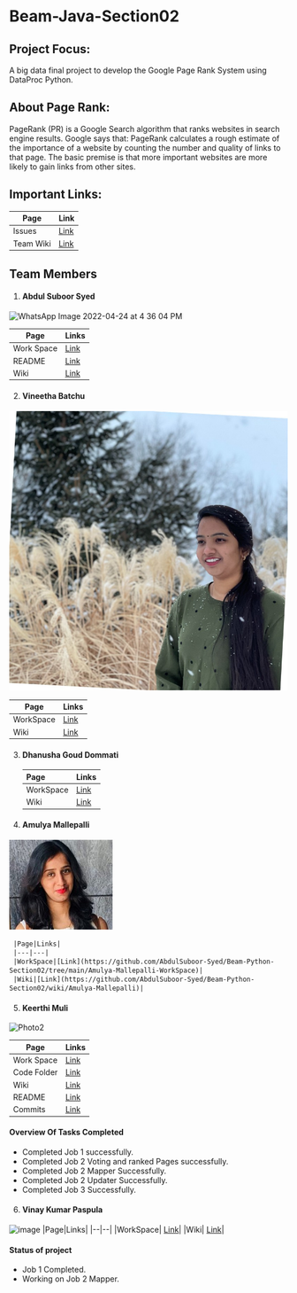# Beam-Java-Section02
## Project Focus:
 A big data final project to develop the Google Page Rank System using DataProc Python.
## About Page Rank:
PageRank (PR) is a Google Search algorithm that ranks websites in search engine results. Google says that: PageRank calculates a rough estimate of the importance of a website by counting the number and quality of links to that page. The basic premise is that more important websites are more likely to gain links from other sites.


## Important Links:


|Page|Link|
|--|--|
|Issues|[Link](https://github.com/AbdulSuboor-Syed/Beam-Python-Section02/issues)|
|Team Wiki|[Link](https://github.com/AbdulSuboor-Syed/Beam-Python-Section02/wiki)|

## Team Members
1. #### Abdul Suboor Syed

![WhatsApp Image 2022-04-24 at 4 36 04 PM](https://user-images.githubusercontent.com/77645775/164997700-a1153ebd-5a8c-4c0c-9d15-73eead309ba6.jpeg)


   |Page|Links|
   |--|--|
   |Work Space|[Link](https://github.com/AbdulSuboor-Syed/Beam-Python-Section02/tree/main/Abdul-Suboor-Syed-WorkSpace)|
   |README|[Link](https://github.com/AbdulSuboor-Syed/Beam-Python-Section02/blob/main/Abdul-Suboor-Syed-WorkSpace/README.md)|
   |Wiki|[Link](https://github.com/AbdulSuboor-Syed/Beam-Python-Section02/wiki)|
2. #### Vineetha Batchu
![My Image](Vineetha-Batchu-WorkSpace/my-image.jpg)

   |Page|Links|
   |---|---|
   |WorkSpace|[Link](https://github.com/AbdulSuboor-Syed/Beam-Python-Section02/tree/main/Vineetha-Batchu-WorkSpace)|
   |Wiki|[Link](https://github.com/AbdulSuboor-Syed/Beam-Python-Section02/wiki/Vineetha-Batchu)|

   
3. #### Dhanusha Goud Dommati

      |Page|Links|
      |---|---|
      |WorkSpace|[Link](https://github.com/AbdulSuboor-Syed/Beam-Python-Section02/tree/main/Dhanusha-Dommati-WorkSpace)|
      |Wiki|[Link](https://github.com/AbdulSuboor-Syed/Beam-Python-Section02/wiki/Dhanusha-Dommati)|
      

      
      
4. #### Amulya Mallepalli
![image](Amulya-Mallepalli-WorkSpace/Amulya.jpg)

     |Page|Links|
     |---|---|
     |WorkSpace|[Link](https://github.com/AbdulSuboor-Syed/Beam-Python-Section02/tree/main/Amulya-Mallepalli-WorkSpace)|
     |Wiki|[Link](https://github.com/AbdulSuboor-Syed/Beam-Python-Section02/wiki/Amulya-Mallepalli)|
      
      
      
      
      
5. #### Keerthi Muli
![Photo2](https://user-images.githubusercontent.com/77706824/164998907-e3b1044e-92a4-468f-acb0-4e09c7d56cb5.jpeg)

   
   |Page|Links|
   |--|--|
   |Work Space|[Link](https://github.com/AbdulSuboor-Syed/Beam-Python-Section02/tree/main/Keerthi-Muli-WorkSpace)|
 |Code Folder|[Link](https://github.com/AbdulSuboor-Syed/Beam-Java-Section02/tree/main/Keerthi-Muli-WorkSpace/src/main/java/edu/nwmissouri/sixmusketeers/keerthimuli)|
   |Wiki|[Link](https://github.com/AbdulSuboor-Syed/Beam-Python-Section02/wiki/Keerthi-Muli)|
   |README| [Link](https://github.com/AbdulSuboor-Syed/Beam-Java-Section02/blob/main/Keerthi-Muli-WorkSpace/README.md)|
   |Commits| [Link](https://github.com/AbdulSuboor-Syed/Beam-Java-Section02/commits?author=KeerthiMuli)|
   
   
   
   
   
   

   #### Overview Of Tasks Completed
    
   - Completed Job 1 successfully.
   -	Completed Job 2 Voting and ranked Pages successfully.
   -	Completed Job 2 Mapper Successfully.
   - Completed Job 2 Updater Successfully.
   - Completed Job 3 Successfully.
      


6. #### Vinay Kumar Paspula

![image](https://user-images.githubusercontent.com/26522262/165000978-712ed974-fe0a-4ca1-a802-4e0a9c26d979.png)
      |Page|Links|
      |--|--|
      |WorkSpace| [Link](https://github.com/AbdulSuboor-Syed/Beam-Python-Section02/tree/main/Vinay-Paspula-WorkSpace)|
      |Wiki| [Link](https://github.com/AbdulSuboor-Syed/Beam-Python-Section02/wiki/Vinay-Kumar-Paspula)|
  
  
      
 #### Status of project
      
 - Job 1 Completed.
 - Working on Job 2 Mapper.
      
      
